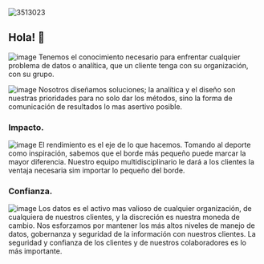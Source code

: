 ![3513023](https://user-images.githubusercontent.com/91501857/140942193-6a0d1248-9b35-4cb9-a1a7-5e612ee9b881.jpg)


## Hola! 👋




![image](https://user-images.githubusercontent.com/91501857/140941214-79df91d8-cae7-4b98-90ee-87357d02c6e7.png)
Tenemos el conocimiento necesario para enfrentar cualquier problema de datos o analítica, que un cliente tenga con su organización, con su grupo. 

![image](https://user-images.githubusercontent.com/91501857/140941002-c3c4c1f7-65b5-4923-bf45-7a44fb8cccc3.png)
Nosotros diseñamos soluciones; la analítica y el diseño son nuestras prioridades para no solo dar los métodos, sino la forma de comunicación de resultados lo mas asertivo posible. 

### Impacto. 
![image](https://user-images.githubusercontent.com/91501857/140943778-503c9817-4a4b-429f-a142-baacad9be076.png)
El rendimiento es el eje de lo que hacemos. Tomando al deporte como inspiración, sabemos que el borde más pequeño puede marcar la mayor diferencia. Nuestro equipo multidisciplinario le dará a los clientes la ventaja necesaria sim importar lo pequeño del borde.

### Confianza.
![image](https://user-images.githubusercontent.com/91501857/140944279-896c8ec1-a1b8-41e6-8bac-b4e83acd8cff.png)
Los datos es el activo mas valioso de cualquier organización, de cualquiera de nuestros clientes, y la discreción es nuestra moneda de cambio. 
Nos esforzamos por mantener los más altos niveles de manejo de datos, gobernanza y seguridad de la información con nuestros clientes. La seguridad y confianza de los clientes y de nuestros colaboradores es lo más importante.



